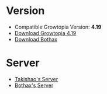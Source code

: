 # Version
- Compatible Growtopia Version: **4.19**
- [Download Growtopia 4.19](https://mega.nz/file/fJEFBKBb#Bjil2Oknv3YP_-PsPxkP0MNK7e09wTw2fXfQW4LUMfc)
- [Download Bothax](https://mega.nz/file/iAViSYrL#NeeQgo_mA3_oN2aPGpNSWxifWC6Runf7f7mEQ4cXVAU)

# Server
- [Takishao's Server](https://discord.gg/wB5WjRxfQW)
- [Bothax's Server](https://discord.gg/z8rzEXpyTs)
